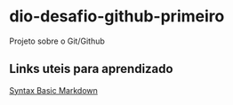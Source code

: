 # dio-desafio-github-primeiro
Projeto sobre o Git/Github

## Links uteis para aprendizado
[Syntax Basic Markdown](https://www.markdownguide.org/basic-syntax/)
